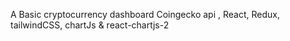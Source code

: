 A Basic cryptocurrency dashboard Coingecko api , React, Redux, tailwindCSS, chartJs & react-chartjs-2
